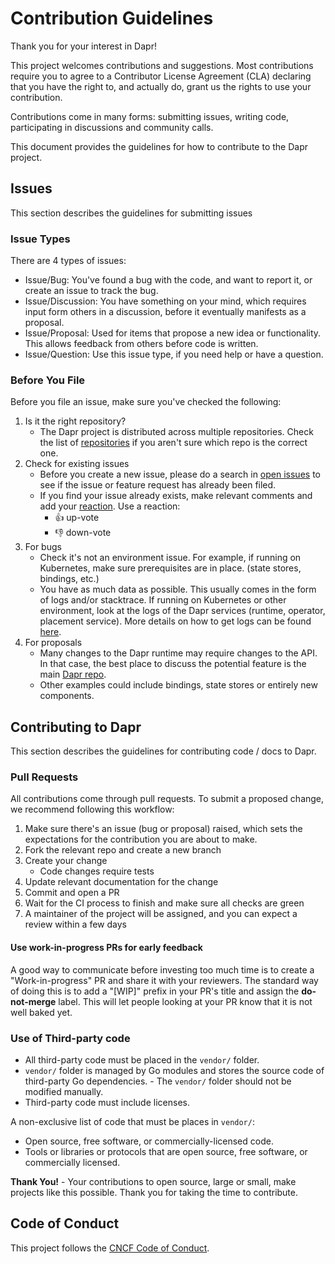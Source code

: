 # Contribution Guidelines

Thank you for your interest in Dapr!

This project welcomes contributions and suggestions. Most contributions require you to
agree to a Contributor License Agreement (CLA) declaring that you have the right to,
and actually do, grant us the rights to use your contribution.

Contributions come in many forms: submitting issues, writing code, participating in discussions and community calls.

This document provides the guidelines for how to contribute to the Dapr project.

## Issues

This section describes the guidelines for submitting issues

### Issue Types

There are 4 types of issues:

- Issue/Bug: You've found a bug with the code, and want to report it, or create an issue to track the bug.
- Issue/Discussion: You have something on your mind, which requires input form others in a discussion, before it eventually manifests as a proposal.
- Issue/Proposal: Used for items that propose a new idea or functionality. This allows feedback from others before code is written.
- Issue/Question: Use this issue type, if you need help or have a question.

### Before You File

Before you file an issue, make sure you've checked the following:

1. Is it the right repository?
    - The Dapr project is distributed across multiple repositories. Check the list of [repositories](https://github.com/dapr) if you aren't sure which repo is the correct one.
1. Check for existing issues
    - Before you create a new issue, please do a search in [open issues](https://github.com/dapr/dotnet-sdk/issues) to see if the issue or feature request has already been filed.
    - If you find your issue already exists, make relevant comments and add your [reaction](https://github.com/blog/2119-add-reaction-to-pull-requests-issues-and-comments). Use a reaction:
        - 👍 up-vote
        - 👎 down-vote
1. For bugs
    - Check it's not an environment issue. For example, if running on Kubernetes, make sure prerequisites are in place. (state stores, bindings, etc.)
    - You have as much data as possible. This usually comes in the form of logs and/or stacktrace. If running on Kubernetes or other environment, look at the logs of the Dapr services (runtime, operator, placement service). More details on how to get logs can be found [here](https://docs.dapr.io/operations/troubleshooting/logs-troubleshooting/).
1. For proposals
    - Many changes to the Dapr runtime may require changes to the API. In that case, the best place to discuss the potential feature is the main [Dapr repo](https://github.com/dapr/dapr).
    - Other examples could include bindings, state stores or entirely new components.

## Contributing to Dapr

This section describes the guidelines for contributing code / docs to Dapr.

### Pull Requests

All contributions come through pull requests. To submit a proposed change, we recommend following this workflow:

1. Make sure there's an issue (bug or proposal) raised, which sets the expectations for the contribution you are about to make.
1. Fork the relevant repo and create a new branch
1. Create your change
    - Code changes require tests
1. Update relevant documentation for the change
1. Commit and open a PR
1. Wait for the CI process to finish and make sure all checks are green
1. A maintainer of the project will be assigned, and you can expect a review within a few days

#### Use work-in-progress PRs for early feedback

A good way to communicate before investing too much time is to create a "Work-in-progress" PR and share it with your reviewers. The standard way of doing this is to add a "[WIP]" prefix in your PR's title and assign the **do-not-merge** label. This will let people looking at your PR know that it is not well baked yet.

### Use of Third-party code

- All third-party code must be placed in the `vendor/` folder.
- `vendor/` folder is managed by Go modules and stores the source code of third-party Go dependencies. - The `vendor/` folder should not be modified manually.
- Third-party code must include licenses.

A non-exclusive list of code that must be places in `vendor/`:

- Open source, free software, or commercially-licensed code.
- Tools or libraries or protocols that are open source, free software, or commercially licensed.

**Thank You!** - Your contributions to open source, large or small, make projects like this possible. Thank you for taking the time to contribute.

## Code of Conduct

This project follows the [CNCF Code of Conduct](https://github.com/cncf/foundation/blob/master/code-of-conduct.md).
